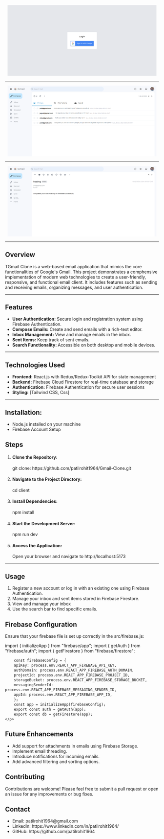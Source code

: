 <div style="margin:10px 8px;">
    <img src="./public/gmail sc/Screenshot 2024-12-18 143723.png"/>
</div>
<hr/>
<div style="margin:10px 8px;">
    <img src="./public/gmail sc/Screenshot 2024-12-18 143835.png"/>
</div>
<hr/>
<div style="margin:10px 8px;">
    <img src="public/gmail sc/Screenshot 2024-12-18 143900.png"/>
</div>

<hr/>

<div style="margin:12px 0px">
    <h2>Overview</h2>
    <p>TGmail Clone is a web-based email application that mimics the core functionalities of Google's Gmail. This project demonstrates a comphensive implementation of modern web technologies to create a user-friendly, responsive, and functional email client. It includes features such as sending and receiving emails, organizing messages, and user authentication.</p>
</div>
<hr/>
<div>
    <h2>Features</h2>
    <ul>
        <li><strong>User Authentication:</strong>  Secure login and registration system using Firebase Authentication.</li>
        <li><strong>Compose Emails:</strong>  Create and send emails with a rich-text editor.</li>
        <li><strong>Inbox Management:</strong> View and manage emails in the inbox.</li>
        <li><strong>Sent Items:</strong>  Keep track of sent emails.</li>
        <li><strong>Search Functionality: </strong> Accessible on both desktop and mobile devices.</li>
    </ul>
</div>
<hr/>
<div>
    <h2>Technologies Used</h2>
    <ul>
        <li><strong>Frontend:</strong> React.js with Redux/Redux-Toolkit API for state management</li>
        <li><strong>Backend:</strong> Firebase Cloud Firestore for real-time database and storage</li>
        <li><strong>Authentication:</strong> Firebase Authentication for secure user sessions</li>
        <li><strong>Styling:</strong> [Tailwind CSS, Css]</li>
    </ul>
</div>
<hr/>
<div>
    <h2>Installation:</h2>
    <ul>
        <li>Node.js installed on your machine</li>
        <li>Firebase Account Setup</li>
    </ul>
    <h2>Steps</h2>
    <ol>
        <li><h4>Clone the Repository:</h4></li>
        <p>git clone: https://github.com/patilrohit1964/Gmail-Clone.git</p>
        <li><h4>Navigate to the Project Directory:</h4></li>
        <p>cd client</p>
        <li><h4>Install Dependencies:</h4></li>
        <p>npm install</p>
        <li><h4>Start the Development Server:</h4></li>
        <p>npm run dev</p>
        <li><h4>Access the Application:</h4></li>
        <p>Open your browser and navigate to http://localhost:5173</p>
    </ol>
</div>

<hr/>
<div>
   <h2>Usage</h2>
   <ol>
    <li>Register a new account or log in with an existing one using Firebase Authentication.</li>
    <li>Manage your inbox and sent items stored in Firebase Firestore.</li>
    <li>View and manage your inbox</li>
    <li>Use the search bar to find specific emails.</li>
   </ol>
</div>

<div>
    <h2>Firebase Configuration</h2>
    <p>Ensure that your firebase file is set up correctly in the src/firebase.js:</p>
    <p>
        import { initializeApp } from "firebase/app";
        import { getAuth } from "firebase/auth";
        import { getFirestore } from "firebase/firestore";

        const firebaseConfig = {
        apiKey: process.env.REACT_APP_FIREBASE_API_KEY,
        authDomain: process.env.REACT_APP_FIREBASE_AUTH_DOMAIN,
        projectId: process.env.REACT_APP_FIREBASE_PROJECT_ID,
        storageBucket: process.env.REACT_APP_FIREBASE_STORAGE_BUCKET,
        messagingSenderId: process.env.REACT_APP_FIREBASE_MESSAGING_SENDER_ID,
        appId: process.env.REACT_APP_FIREBASE_APP_ID,
        };
        const app = initializeApp(firebaseConfig);
        export const auth = getAuth(app);
        export const db = getFirestore(app);
    </p>

</div>

<div>
    <h2>Future Enhancements</h2>
    <ul>
        <li>Add support for attachments in emails using Firebase Storage.</li>
        <li>Implement email threading.</li>
        <li>Introduce notifications for incoming emails.</li>
        <li>Add advanced filtering and sorting options.</li>
    </ul>
</div>

<div>
    <h2>Contributing</h2>
    <p>Contributions are welcome! Please feel free to submit a pull request or open an issue for any improvements or bug fixes.</p>
</div>

<div>
    <h2>Contact</h2>
    <ul>
        <li>Email: patilrohit1964@gmail.com</li>
        <li>LinkedIn: https://www.linkedin.com/in/patilrohit1964/</li>
        <li>GitHub: https://github.com/patilrohit1964</li>
    </ul>
</div>
